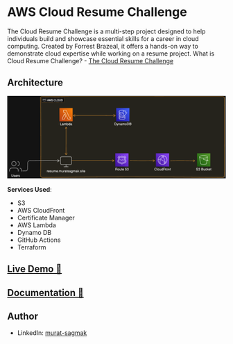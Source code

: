 # AWS Cloud Resume Challenge

The Cloud Resume Challenge is a multi-step project designed to help individuals build and showcase essential skills for a career in cloud computing. Created by Forrest Brazeal, it offers a hands-on way to demonstrate cloud expertise while working on a resume project.
What is Cloud Resume Challenge? - [The Cloud Resume Challenge](https://cloudresumechallenge.dev/)

## Architecture

![Architecture Diagram](/image/AWS-Architecture-New.png)

**Services Used**:

- S3
- AWS CloudFront
- Certificate Manager
- AWS Lambda
- Dynamo DB
- GitHub Actions
- Terraform

## [Live Demo 🔗](https://resume.muratsagmak.site)
## [Documentation 🔗](https://rumbling-chickadee-61d.notion.site/AWS-Resume-Challenge-Documentation-1c62a27b28f280aa9d71ca66c1974849)


 
## Author
- LinkedIn: [murat-sagmak](https://www.linkedin.com/in/murat-sagmak/)
